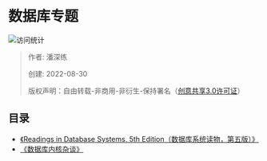# 数据库专题

![访问统计](https://visitor-badge.glitch.me/badge?page_id=senlypan.qa.09-database-about&left_color=blue&right_color=red)

> 作者: 潘深练
>
> 创建: 2022-08-30
>
> 版权声明：自由转载-非商用-非衍生-保持署名（[创意共享3.0许可证](https://creativecommons.org/licenses/by-nc-nd/3.0/deed.zh)）


## 目录 

- [《Readings in Database Systems, 5th Edition（数据库系统读物，第五版）》](http://www.redbook.io/)
- [《数据库内核杂谈》](https://www.infoq.cn/theme/46)
 
